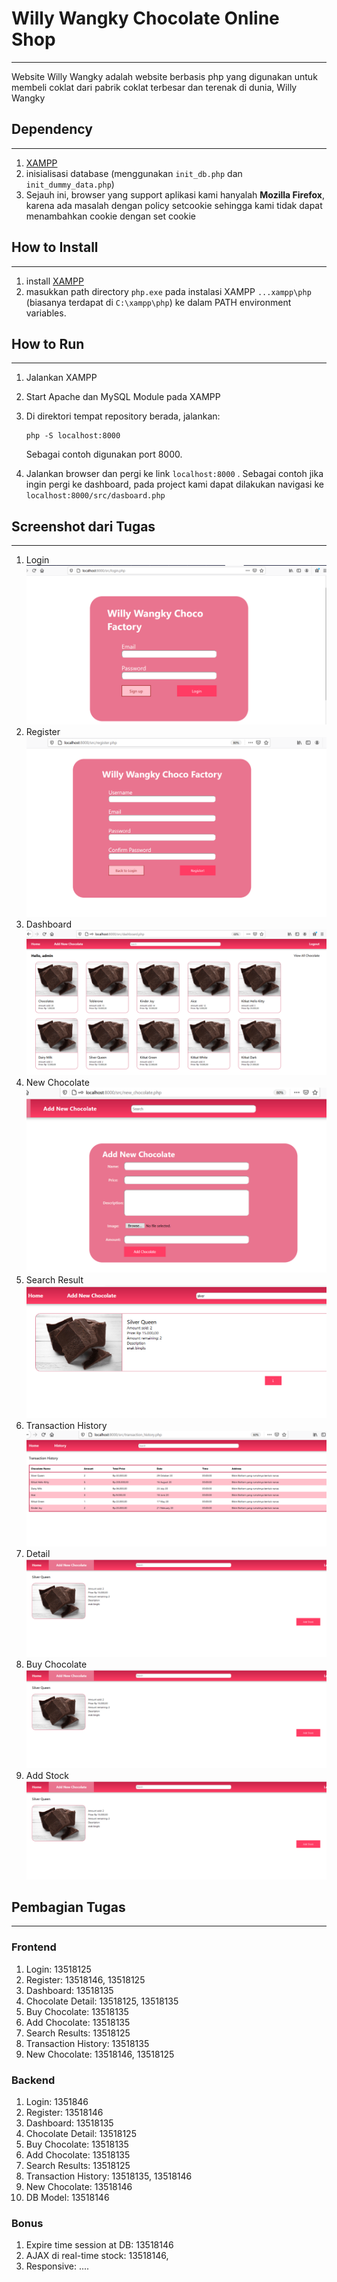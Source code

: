 # Willy Wangky Chocolate Online Shop

---

Website Willy Wangky adalah website berbasis php yang digunakan untuk membeli coklat dari pabrik coklat terbesar dan terenak di dunia, Willy Wangky

## Dependency

---

1. [XAMPP](https://www.apachefriends.org/index.html)
2. inisialisasi database (menggunakan `init_db.php` dan `init_dummy_data.php`)
3. Sejauh ini, browser yang support aplikasi kami hanyalah **Mozilla Firefox**, karena ada masalah dengan policy setcookie sehingga kami tidak dapat menambahkan cookie dengan set cookie

## How to Install

---

1. install [XAMPP](https://www.apachefriends.org/index.html)
2. masukkan path directory `php.exe` pada instalasi XAMPP `...xampp\php` (biasanya terdapat di `C:\xampp\php`) ke dalam PATH environment variables.

## How to Run

---

1. Jalankan XAMPP
2. Start Apache dan MySQL Module pada XAMPP
3. Di direktori tempat repository berada, jalankan:
   ```
   php -S localhost:8000
   ```
    Sebagai contoh digunakan port 8000.

4. Jalankan browser dan pergi ke link `localhost:8000` .
   Sebagai contoh jika ingin pergi ke dashboard, pada project kami dapat dilakukan navigasi ke `localhost:8000/src/dasboard.php`

## Screenshot dari Tugas
-------
1. Login ![login](./docs/img/login.PNG)
2. Register ![register](./docs/img/register.PNG)
3. Dashboard ![dashboard](./docs/img/dashboard.PNG)
4. New Chocolate ![new-choc](./docs/img/new_choco.PNG)
5. Search Result ![search](./docs/img/search.PNG)
6. Transaction History ![history](./docs/img/history.PNG)
7. Detail ![history](./docs/img/detail.PNG)
8. Buy Chocolate ![history](./docs/img/detail.PNG)
9. Add Stock ![history](./docs/img/detail.PNG)

## Pembagian Tugas

---

### Frontend

1. Login: 13518125
2. Register: 13518146, 13518125
3. Dashboard: 13518135
4. Chocolate Detail: 13518125, 13518135
5. Buy Chocolate: 13518135
6. Add Chocolate: 13518135
7. Search Results: 13518125
8. Transaction History: 13518135
9. New Chocolate: 13518146, 13518125

### Backend

1. Login: 1351846
2. Register: 13518146
3. Dashboard: 13518135
4. Chocolate Detail: 13518125
5. Buy Chocolate: 13518135
6. Add Chocolate: 13518135
7. Search Results: 13518125
8. Transaction History: 13518135, 13518146
9. New Chocolate: 13518146
10. DB Model: 13518146

### Bonus

1. Expire time session at DB: 13518146
2. AJAX di real-time stock: 13518146,
3. Responsive: ....
